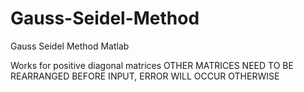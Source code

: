 # Gauss-Seidel-Method
Gauss Seidel Method Matlab

Works for positive diagonal matrices
OTHER MATRICES NEED TO BE REARRANGED BEFORE INPUT, ERROR WILL OCCUR OTHERWISE
